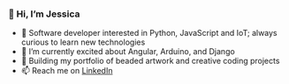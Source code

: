 ### 👋 Hi, I’m Jessica
- 👀  Software developer interested in Python, JavaScript and IoT; always curious to learn new technologies
- 🌱  I’m currently excited about Angular, Arduino, and Django
- 💞️  Building my portfolio of beaded artwork and creative coding projects
- 📫  Reach me on <a href="https://www.linkedin.com/in/jessicakincaid" target="_blank">LinkedIn</a>


<!-- [![j-kincaid's GitHub stats](https://github-readme-stats.vercel.app/api?username=j-kincaid)](https://github.com/j-kincaid/show_icons=true&theme=transparentgithub-readme-stats)  -->



